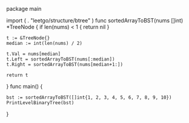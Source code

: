package main

import (
	. "leetgo/structure/btree"
)
func sortedArrayToBST(nums []int) *TreeNode {
	if len(nums) < 1 {
		return nil
	}

	t := &TreeNode{}
	median := int(len(nums) / 2)

	t.Val = nums[median]
	t.Left = sortedArrayToBST(nums[:median])
	t.Right = sortedArrayToBST(nums[median+1:])

	return t
}
func main() {

	bst := sortedArrayToBST([]int{1, 2, 3, 4, 5, 6, 7, 8, 9, 10})
	PrintLevelBinaryTree(bst)
}
